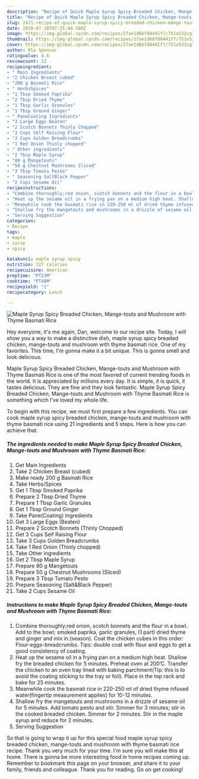 ```yaml
---
description: "Recipe of Quick Maple Syrup Spicy Breaded Chicken, Mange-touts and Mushroom with Thyme Basmati Rice"
title: "Recipe of Quick Maple Syrup Spicy Breaded Chicken, Mange-touts and Mushroom with Thyme Basmati Rice"
slug: 2471-recipe-of-quick-maple-syrup-spicy-breaded-chicken-mange-touts-and-mushroom-with-thyme-basmati-rice
date: 2020-07-30T07:25:04.580Z
image: https://img-global.cpcdn.com/recipes/27ae1d66f80441f7/751x532cq70/maple-syrup-spicy-breaded-chicken-mange-touts-and-mushroom-with-thyme-basmati-rice-recipe-main-photo.jpg
thumbnail: https://img-global.cpcdn.com/recipes/27ae1d66f80441f7/751x532cq70/maple-syrup-spicy-breaded-chicken-mange-touts-and-mushroom-with-thyme-basmati-rice-recipe-main-photo.jpg
cover: https://img-global.cpcdn.com/recipes/27ae1d66f80441f7/751x532cq70/maple-syrup-spicy-breaded-chicken-mange-touts-and-mushroom-with-thyme-basmati-rice-recipe-main-photo.jpg
author: Ola Spencer
ratingvalue: 4.6
reviewcount: 12
recipeingredient:
- " Main Ingredients"
- "2 Chicken Breast cubed"
- "200 g Basmati Rice"
- " HerbsSpices"
- "1 Tbsp Smoked Paprika"
- "2 Tbsp Dried Thyme"
- "1 Tbsp Garlic Granules"
- "1 Tbsp Ground Ginger"
- " PaneCoating Ingredients"
- "3 Large Eggs Beaten"
- "2 Scotch Bonnets Thinly Chopped"
- "3 Cups Self Raising Flour"
- "3 Cups Golden Breadcrumbs"
- "1 Red Onion Thinly chopped"
- " Other ingredients"
- "2 Tbsp Maple Syrup"
- "80 g Mangetouts"
- "50 g Chestnut Mushrooms Sliced"
- "3 Tbsp Tomato Pesto"
- " Seasoning SaltBlack Pepper"
- "2 Cups Sesame Oil"
recipeinstructions:
- "Combine thoroughly;red onion, scotch bonnets and the flour in a bowl. Add to the bowl; smoked paprika, garlic granules, (1 part) dried thyme and ginger and mix in.(season). Coat the chicken cubes in this order: Flour-eggs-breadcrumbs. Tips: double coat with flour and eggs to get a good consistency of coating."
- "Heat up the sesame oil in a frying pan on a medium high heat. Shallow fry the breaded chicken for 5 minutes. Preheat oven at 200’C. Transfer the chicken to an oven tray lined with baking parchment(Tip: this is to avoid the coating sticking to the tray or foil). Place in the top rack and bake for 25 minutes."
- "Meanwhile cook the basmati rice in 220-250 ml of dried thyme infused water(fingertip measurement applies) for 10-12 minutes."
- "Shallow fry the mangetouts and mushrooms in a drizzle of sesame oil for 5 minutes. Add tomato pesto and stir. Simmer for 3 minutes; stir in the cooked breaded chicken. Simmer for 2 minutes. Stir in the maple syrup and reduce for 2 minutes."
- "Serving Suggestion"
categories:
- Recipe
tags:
- maple
- syrup
- spicy

katakunci: maple syrup spicy 
nutrition: 227 calories
recipecuisine: American
preptime: "PT23M"
cooktime: "PT48M"
recipeyield: "1"
recipecategory: Lunch

---
```



![Maple Syrup Spicy Breaded Chicken, Mange-touts and Mushroom with Thyme Basmati Rice](https://img-global.cpcdn.com/recipes/27ae1d66f80441f7/751x532cq70/maple-syrup-spicy-breaded-chicken-mange-touts-and-mushroom-with-thyme-basmati-rice-recipe-main-photo.jpg)

Hey everyone, it's me again, Dan, welcome to our recipe site. Today, I will show you a way to make a distinctive dish, maple syrup spicy breaded chicken, mange-touts and mushroom with thyme basmati rice. One of my favorites. This time, I'm gonna make it a bit unique. This is gonna smell and look delicious.



Maple Syrup Spicy Breaded Chicken, Mange-touts and Mushroom with Thyme Basmati Rice is one of the most favored of current trending foods in the world. It is appreciated by millions every day. It is simple, it is quick, it tastes delicious. They are fine and they look fantastic. Maple Syrup Spicy Breaded Chicken, Mange-touts and Mushroom with Thyme Basmati Rice is something which I've loved my whole life.


To begin with this recipe, we must first prepare a few ingredients. You can cook maple syrup spicy breaded chicken, mange-touts and mushroom with thyme basmati rice using 21 ingredients and 5 steps. Here is how you can achieve that.

<!--inarticleads1-->

##### The ingredients needed to make Maple Syrup Spicy Breaded Chicken, Mange-touts and Mushroom with Thyme Basmati Rice:

1. Get  Main Ingredients
1. Take 2 Chicken Breast (cubed)
1. Make ready 200 g Basmati Rice
1. Take  Herbs/Spices
1. Get 1 Tbsp Smoked Paprika
1. Prepare 2 Tbsp Dried Thyme
1. Prepare 1 Tbsp Garlic Granules
1. Get 1 Tbsp Ground Ginger
1. Take  Pane(Coating) Ingredients
1. Get 3 Large Eggs (Beaten)
1. Prepare 2 Scotch Bonnets (Thinly Chopped)
1. Get 3 Cups Self Raising Flour
1. Take 3 Cups Golden Breadcrumbs
1. Take 1 Red Onion (Thinly chopped)
1. Take  Other ingredients
1. Get 2 Tbsp Maple Syrup
1. Prepare 80 g Mangetouts
1. Prepare 50 g Chestnut Mushrooms (Sliced)
1. Prepare 3 Tbsp Tomato Pesto
1. Prepare  Seasoning (Salt&amp;Black Pepper)
1. Take 2 Cups Sesame Oil




<!--inarticleads2-->

##### Instructions to make Maple Syrup Spicy Breaded Chicken, Mange-touts and Mushroom with Thyme Basmati Rice:

1. Combine thoroughly;red onion, scotch bonnets and the flour in a bowl. Add to the bowl; smoked paprika, garlic granules, (1 part) dried thyme and ginger and mix in.(season). Coat the chicken cubes in this order: Flour-eggs-breadcrumbs. Tips: double coat with flour and eggs to get a good consistency of coating.
1. Heat up the sesame oil in a frying pan on a medium high heat. Shallow fry the breaded chicken for 5 minutes. Preheat oven at 200’C. Transfer the chicken to an oven tray lined with baking parchment(Tip: this is to avoid the coating sticking to the tray or foil). Place in the top rack and bake for 25 minutes.
1. Meanwhile cook the basmati rice in 220-250 ml of dried thyme infused water(fingertip measurement applies) for 10-12 minutes.
1. Shallow fry the mangetouts and mushrooms in a drizzle of sesame oil for 5 minutes. Add tomato pesto and stir. Simmer for 3 minutes; stir in the cooked breaded chicken. Simmer for 2 minutes. Stir in the maple syrup and reduce for 2 minutes.
1. Serving Suggestion




So that is going to wrap it up for this special food maple syrup spicy breaded chicken, mange-touts and mushroom with thyme basmati rice recipe. Thank you very much for your time. I'm sure you will make this at home. There is gonna be more interesting food in home recipes coming up. Remember to bookmark this page on your browser, and share it to your family, friends and colleague. Thank you for reading. Go on get cooking!
